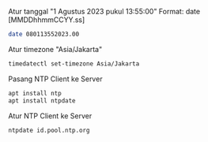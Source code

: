 Atur tanggal "1 Agustus 2023 pukul 13:55:00" 
Format:
date [MMDDhhmmCCYY.ss]
```bash
date 080113552023.00
```
Atur timezone "Asia/Jakarta"
```bash
timedatectl set-timezone Asia/Jakarta
```
Pasang NTP Client ke Server
```bash
apt install ntp
apt install ntpdate
```
Atur NTP Client ke Server
```bash
ntpdate id.pool.ntp.org
```
